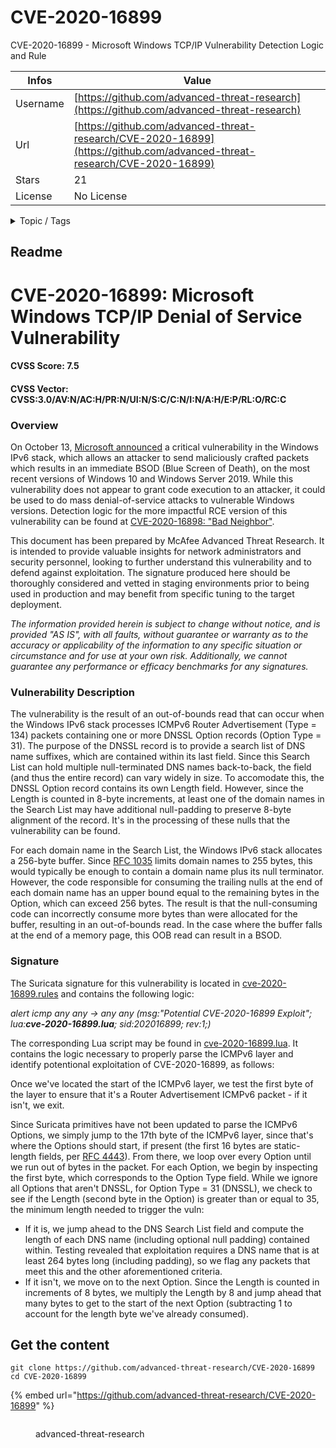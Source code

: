 # CVE-2020-16899

CVE-2020-16899 - Microsoft Windows TCP/IP Vulnerability Detection Logic and Rule

| Infos    | Value                                                              |
| -------- | -------------------------------------------------------------------|
| Username | [https://github.com/advanced-threat-research](https://github.com/advanced-threat-research) |
| Url      | [https://github.com/advanced-threat-research/CVE-2020-16899](https://github.com/advanced-threat-research/CVE-2020-16899)                                               |
| Stars    | 21                                                          |
| License  | No License                                                        |

<details>

<summary>Topic / Tags</summary>

* atr* buffer-overflow* buffer-overflow-vulnerability* cve* cve-2020-16899* icmpv6* lua* mcafee* microsoft* neighbor-discovery* neighbor-discovery-protocol* rce* suricata* suricata-rule* tcpip-stack* vulnerability* windows-10

</details>

## Readme

# CVE-2020-16899: Microsoft Windows TCP/IP Denial of Service Vulnerability

#### CVSS Score: 7.5
#### CVSS Vector: CVSS:3.0/AV:N/AC:H/PR:N/UI:N/S:C/C:N/I:N/A:H/E:P/RL:O/RC:C

### Overview
On October 13, [Microsoft announced](https://portal.msrc.microsoft.com/en-US/security-guidance/advisory/CVE-2020-16899) a critical vulnerability in the Windows IPv6 stack, which allows an attacker to send maliciously crafted packets which results in an immediate BSOD (Blue Screen of Death), on the most recent versions of Windows 10 and Windows Server 2019. While this vulnerability does not appear to grant code execution to an attacker, it could be used to do mass denial-of-service attacks to vulnerable Windows versions. Detection logic for the more impactful RCE version of this vulnerability can be found at [CVE-2020-16898: "Bad Neighbor"](https://github.com/advanced-threat-research/CVE-2020-16899).

This document has been prepared by McAfee Advanced Threat Research. It is intended to provide valuable insights for network administrators and security personnel, looking to further understand this vulnerability and to defend against exploitation. The signature produced here should be thoroughly considered and vetted in staging environments prior to being used in production and may benefit from specific tuning to the target deployment. 

*The information provided herein is subject to change without notice, and is provided "AS IS", with all faults, without guarantee or warranty as to the accuracy or applicability of the information to any specific situation or circumstance and for use at your own risk. Additionally, we cannot guarantee any performance or efficacy benchmarks for any signatures.*

### Vulnerability Description
The vulnerability is the result of an out-of-bounds read that can occur when the Windows IPv6 stack processes ICMPv6 Router Advertisement (Type = 134) packets containing one or more DNSSL Option records (Option Type = 31). The purpose of the DNSSL record is to provide a search list of DNS name suffixes, which are contained within its last field. Since this Search List can hold multiple null-terminated DNS names back-to-back, the field (and thus the entire record) can vary widely in size. To accomodate this, the DNSSL Option record contains its own Length field. However, since the Length is counted in 8-byte increments, at least one of the domain names in the Search List may have additional null-padding to preserve 8-byte alignment of the record. It's in the processing of these nulls that the vulnerability can be found.

For each domain name in the Search List, the Windows IPv6 stack allocates a 256-byte buffer. Since [RFC 1035](https://tools.ietf.org/html/rfc1035) limits domain names to 255 bytes, this would typically be enough to contain a domain name plus its null terminator. However, the code responsible for consuming the trailing nulls at the end of each domain name has an upper bound equal to the remaining bytes in the Option, which can exceed 256 bytes. The result is that the null-consuming code can incorrectly consume more bytes than were allocated for the buffer, resulting in an out-of-bounds read. In the case where the buffer falls at the end of a memory page, this OOB read can result in a BSOD.

### Signature 
The Suricata signature for this vulnerability is located in [cve-2020-16899.rules](/cve-2020-16899.rules) and contains the following logic:

*alert icmp any any -> any any (msg:"Potential CVE-2020-16899 Exploit"; lua:**cve-2020-16899.lua**; sid:202016899; rev:1;)*

The corresponding Lua script may be found in [cve-2020-16899.lua](/cve-2020-16899.lua). It contains the logic necessary to properly parse the ICMPv6 layer and identify potentional exploitation of CVE-2020-16899, as follows:

Once we've located the start of the ICMPv6 layer, we test the first byte of the layer to ensure that it's a Router Advertisement ICMPv6 packet - if it isn't, we exit.

Since Suricata primitives have not been updated to parse the ICMPv6 Options, we simply jump to the 17th byte of the ICMPv6 layer, since that's where the Options should start, if present (the first 16 bytes are static-length fields, per [RFC 4443](https://tools.ietf.org/html/rfc4443#section-2.1)). From there, we loop over every Option until we run out of bytes in the packet. For each Option, we begin by inspecting the first byte, which corresponds to the Option Type field. While we ignore all Options that aren't DNSSL, for Option Type = 31 (DNSSL), we check to see if the Length (second byte in the Option) is greater than or equal to 35, the minimum length needed to trigger the vuln:
* If it is, we jump ahead to the DNS Search List field and compute the length of each DNS name (including optional null padding) contained within. Testing revealed that exploitation requires a DNS name that is at least 264 bytes long (including padding), so we flag any packets that meet this and the other aforementioned criteria.
* If it isn't, we move on to the next Option. Since the Length is counted in increments of 8 bytes, we multiply the Length by 8 and jump ahead that many bytes to get to the start of the next Option (subtracting 1 to account for the length byte we've already consumed).



## Get the content

```
git clone https://github.com/advanced-threat-research/CVE-2020-16899
cd CVE-2020-16899
```

{% embed url="https://github.com/advanced-threat-research/CVE-2020-16899" %}

<figure><img src="https://avatars.githubusercontent.com/u/27901279?v=4" alt=""><figcaption><p>advanced-threat-research</p></figcaption></figure>
